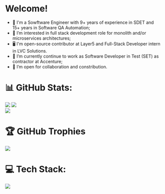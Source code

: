 # Welcome!

- 👋 I'm a Sowftware Engineer with 9+ years of experience in SDET and 15+ years in Software QA Automation;
- 👀 I’m interested in full stack development role for monolith and/or microservices architectures;
- 🖥️ I'm open-source contributor at Layer5 and Full-Stack Developer intern in LVC Solutions.
- 🌱 I’m currently continue to work as Software Developer in Test (SET) as contractor at Accenture;
- 💞️ I’m open for collaboration and constribution.

# 📊 GitHub Stats:
![](https://github-readme-stats.vercel.app/api/top-langs/?username=ihorlazarkov&theme=dark&hide_border=false&include_all_commits=false&count_private=false&layout=compact&hide=jupyter%20notebook)
![](https://github-readme-stats.vercel.app/api?username=ihorlazarkov&theme=dark&hide_border=false&include_all_commits=false&count_private=false)<br/>
![](https://github-readme-streak-stats.herokuapp.com/?user=ihorlazarkov&theme=dark&hide_border=false)<br/>

# 🏆 GitHub Trophies
![](https://github-profile-trophy.vercel.app/?username=ihorlazarkov&theme=darkhub&no-frame=true&no-bg=false&row=2&column=5&no-bg=true)

# 💻 Tech Stack:
<p align="left">
  <a href="https://skillicons.dev">
    <img src="https://skillicons.dev/icons?i=aws,html,css,bootstrap,jquery,javascript,ts,react,redux,sequelize,mocha,cypress,vite,npm,nodejs,nginx,threejs,python,flask,postgres,sqlite,git,github,docker,k8s,java,hibernate,spring,selenium,gherkin,jenkins,gitlab,gradle,maven,grafana,postman,blender,idea,vscode" heigth="40"/>
  </a>
</p>

<!---
IhorLazarkov/IhorLazarkov is a ✨ special ✨ repository because its `README.md` (this file) appears on your GitHub profile.
You can click the Preview link to take a look at your changes.
--->

<!-- ## Deplyment

1. Remove asset folder in root
2. Build Assets
> npm run build && npm run publish

3. update path to dependancy in index.html (add '.' before '/assets...')
> src="./assets/..." 
-->
